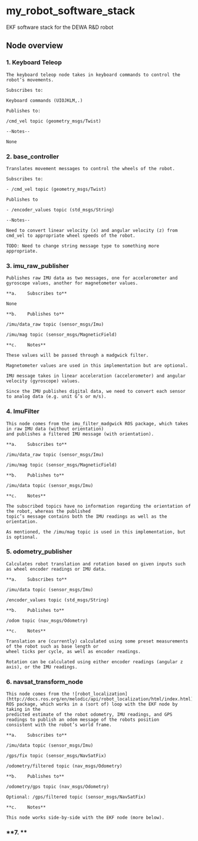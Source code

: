 # my_robot_software_stack
 EKF software stack for the DEWA R&D robot
 
## **Node overview**

### **1. Keyboard Teleop**

	The keyboard teleop node takes in keyboard commands to control the robot’s movements.

	Subscribes to:
	
	Keyboard commands (UIOJKLM,.) 

	Publishes to:
	
	/cmd_vel topic (geometry_msgs/Twist)

	--Notes--
	
	None


### **2. base_controller**

	Translates movement messages to control the wheels of the robot.

	Subscribes to:
	
	- /cmd_vel topic (geometry_msgs/Twist)

	Publishes to

	- /encoder_values topic (std_msgs/String)

	--Notes--

	Need to convert linear velocity (x) and angular velocity (z) from cmd_vel to appropriate wheel speeds of the robot.

	TODO: Need to change string message type to something more appropriate.


### **3. imu_raw_publisher**
  
	Publishes raw IMU data as two messages, one for accelerometer and gyroscope values, another for magnetometer values.

	**a.	Subscribes to**

	None

	**b.	Publishes to**

	/imu/data_raw topic (sensor_msgs/Imu)

	/imu/mag topic (sensor_msgs/MagneticField)

	**c.	Notes**

	These values will be passed through a madgwick filter. 

	Magnetometer values are used in this implementation but are optional.

	IMU message takes in linear acceleration (accelerometer) and angular velocity (gyroscope) values.

	Since the IMU publishes digital data, we need to convert each sensor to analog data (e.g. unit G’s or m/s).


### **4. ImuFilter**

	This node comes from the imu_filter_madgwick ROS package, which takes in raw IMU data (without orientation)
	and publishes a filtered IMU message (with orientation).

	**a.	Subscribes to**

	/imu/data_raw topic (sensor_msgs/Imu)

	/imu/mag topic (sensor_msgs/MagneticField)

	**b.	Publishes to**

	/imu/data topic (sensor_msgs/Imu)

	**c.	Notes**

	The subscribed topics have no information regarding the orientation of the robot, whereas the published 
	topic’s message contains both the IMU readings as well as the orientation.

	As mentioned, the /imu/mag topic is used in this implementation, but is optional.


### **5. odometry_publisher**

	Calculates robot translation and rotation based on given inputs such as wheel encoder readings or IMU data.

	**a.	Subscribes to**

	/imu/data topic (sensor_msgs/Imu)

	/encoder_values topic (std_msgs/String)

	**b.	Publishes to**

	/odom topic (nav_msgs/Odometry)

	**c.	Notes**

	Translation are (currently) calculated using some preset measurements of the robot such as base length or
	wheel ticks per cycle, as well as encoder readings.

	Rotation can be calculated using either encoder readings (angular z axis), or the IMU readings.


### **6. navsat_transform_node**

	This node comes from the ![robot_localization](http://docs.ros.org/en/melodic/api/robot_localization/html/index.html) ROS package, which works in a (sort of) loop with the EKF node by taking in the
	predicted estimate of the robot odometry, IMU readings, and GPS readings to publish an odom message of the robots position 
	consistent with the robot’s world frame.

	**a.	Subscribes to**

	/imu/data topic (sensor_msgs/Imu)

	/gps/fix topic (sensor_msgs/NavSatFix)

	/odometry/filtered topic (nav_msgs/Odometry)

	**b.	Publishes to**

	/odometry/gps topic (nav_msgs/Odometry)

	Optional: /gps/filtered topic (sensor_msgs/NavSatFix)

	**c.	Notes**

	This node works side-by-side with the EKF node (more below).
### **7. **

